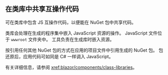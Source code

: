 ## <a name="share-interop-code-in-a-class-library"></a>在类库中共享互操作代码

可在类库中包含 JS 互操作代码，以便能在 NuGet 包中共享代码。

类库会处理在生成的程序集中嵌入 JavaScript 资源的操作。 JavaScript 文件位于 `wwwroot` 文件夹中。 工具负责在生成库时嵌入资源。

按引用任何其他 NuGet 包的方式在应用的项目文件中引用生成的 NuGet 包。 包还原后，应用代码可如同是 C# 一样调入 JavaScript。

有关详细信息，请参阅 <xref:blazor/components/class-libraries>。
